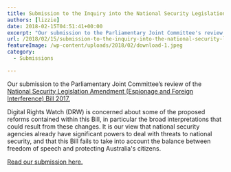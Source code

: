 ```yaml
---
title: Submission to the Inquiry into the National Security Legislation Amendment (Espionage and Foreign Interference) Bill 2017
authors: [lizzie]
date: 2018-02-15T04:51:41+00:00
excerpt: "Our submission to the Parliamentary Joint Committee's review of the National Security Legislation Amendment (Espionage and Foreign Interference) Bill 2017."
url: /2018/02/15/submission-to-the-inquiry-into-the-national-security-legislation-amendment-espionage-and-foreign-interference-bill-2017/
featureImage: /wp-content/uploads/2018/02/download-1.jpeg
category:
  - Submissions

---
```

Our submission to the Parliamentary Joint Committee&#8217;s review of the [National Security Legislation Amendment (Espionage and Foreign Interference) Bill 2017.][1]

<span style="font-weight: 400;">Digital Rights Watch (DRW) is concerned about some of the proposed reforms contained within this Bill, in particular the broad interpretations that could result from these changes. It is our view that national security agencies already have significant powers to deal with threats to national security, and that this Bill fails to take into account the balance between freedom of speech and protecting Australia's citizens.</span>

[Read our submission here.][2]

 [1]: https://www.aph.gov.au/Parliamentary_Business/Committees/Joint/Intelligence_and_Security/EspionageFInterference
 [2]: /wp-content/uploads/2018/02/Submission-to-the-Inquiry-into-the-National-Security-Legislation-Amendment-Espionage-and-Foreign-Interference-Bill-2017.pdf
